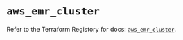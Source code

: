 # `aws_emr_cluster`

Refer to the Terraform Registory for docs: [`aws_emr_cluster`](https://registry.terraform.io/providers/hashicorp/aws/4.64.0/docs/resources/emr_cluster).
